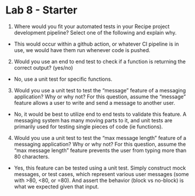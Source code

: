 # Lab 8 - Starter

1) Where would you fit your automated tests in your Recipe project development pipeline? Select one of the following and explain why.

- This would occur within a github action, or whatever CI pipeline is in use, we would have them run whenever code is pushed.

2) Would you use an end to end test to check if a function is returning the correct output? (yes/no)

- No, use a unit test for specific functions.

3) Would you use a unit test to test the “message” feature of a messaging application? Why or why not? For this question, assume the “message” feature allows a user to write and send a message to another user.

- No, it would be best to utilize end to end tests to validate this feature. A messaging system has many moving parts to it, and unit tests are primarily used for testing single pieces of code (ie functions).

4) Would you use a unit test to test the “max message length” feature of a messaging application? Why or why not? For this question, assume the “max message length” feature prevents the user from typing more than 80 characters.

- Yes, this feature can be tested using a unit test. Simply construct mock messages, or test cases, which represent various user messages (some with >80, <80, or =80). And assert the behavior (block vs no-block) is what we expected given that input.